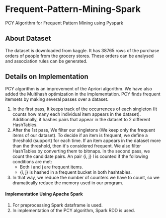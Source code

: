 # Frequent-Pattern-Mining-Spark
PCY Algorithm for Frequent Pattern Mining using Pyspark

## About Dataset
The dataset is downloaded from kaggle.
It has 38765 rows of the purchase orders of people from the grocery stores. 
These orders can be analysed and association rules can be generated.

## Details on Implementation
PCY algorithm is an improvement of the Apriori algorithm. We have also added the Multihash optimization in the implementation. PCY finds frequent itemsets by making several passes over a dataset.
1. In the first pass, It keeps track of the occurrences of each singleton (It counts how many each individual item appears in the dataset). Additionally, it hashes pairs that appear in the dataset to 2 different HashTables.
2. After the 1st pass, We filter our singletons (We keep only the frequent items of our dataset). To decide if an item is frequent, we define a threshold (support) for each time. If an item appears in the dataset more than the threshold, then it's considered frequent. We also filter HashTables by converting them to bitmaps.
In the second pass, we count the candidate pairs. An pair {i, j} I is counted if the following conditions are met:
    * Both i and j are frequent items.
    * {i, j} is hashed in a frequent bucket in both hashtables.
3. In that way, we reduce the number of counters we have to count, so we dramatically reduce the memory used in our program.

#### Implementation Using Apache Spark
1. For preprocessing Spark dataframe is used.
2. In implementation of the PCY algorithm, Spark RDD is used.
